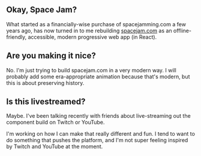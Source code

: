 ## Okay, Space Jam?

What started as a financially-wise purchase of spacejamming.com a few years ago, has now turned in to me rebuilding [spacejam.com](https://www.warnerbros.com/archive/spacejam/movie/jam.htm) as an offline-friendly, accessible, modern progressive web app (in React).

## Are you making it nice?

No. I'm just trying to build spacejam.com in a very modern way. I will probably add some era-appropriate animation because that's modern, but this is about preserving history.

## Is this livestreamed?

Maybe. I've been talking recently with friends about live-streaming out the component build on Twitch or YouTube.

I'm working on how I can make that really different and fun. I tend to want to do something that pushes the platform, and I'm not super feeling inspired by Twitch and YouTube at the moment.
